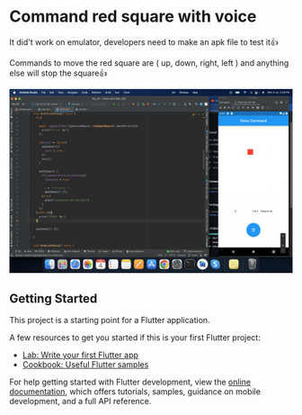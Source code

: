 # Command red square with voice

It did't work on emulator, developers need to make an apk file to test it👍

Commands to move the red square are ( up, down, right, left ) and anything else will stop the square👍

![](screenshot/Screenshot%202022-07-04%20at%202.29.38%20PM.png)

## Getting Started

This project is a starting point for a Flutter application.

A few resources to get you started if this is your first Flutter project:

- [Lab: Write your first Flutter app](https://docs.flutter.dev/get-started/codelab)
- [Cookbook: Useful Flutter samples](https://docs.flutter.dev/cookbook)

For help getting started with Flutter development, view the
[online documentation](https://docs.flutter.dev/), which offers tutorials,
samples, guidance on mobile development, and a full API reference.
